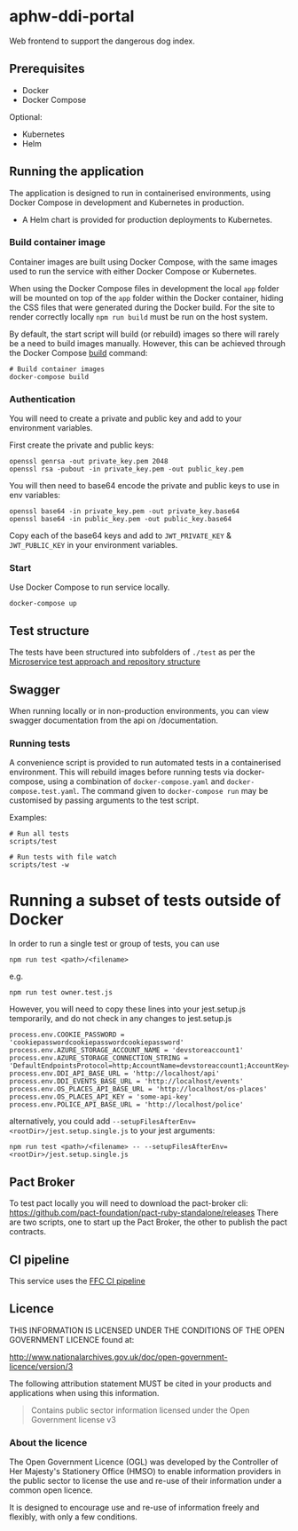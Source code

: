 # aphw-ddi-portal
 
Web frontend to support the dangerous dog index.

## Prerequisites

- Docker
- Docker Compose

Optional:
- Kubernetes
- Helm

## Running the application

The application is designed to run in containerised environments, using Docker Compose in development and Kubernetes in production.

- A Helm chart is provided for production deployments to Kubernetes.

### Build container image

Container images are built using Docker Compose, with the same images used to run the service with either Docker Compose or Kubernetes.

When using the Docker Compose files in development the local `app` folder will
be mounted on top of the `app` folder within the Docker container, hiding the CSS files that were generated during the Docker build.  For the site to render correctly locally `npm run build` must be run on the host system.


By default, the start script will build (or rebuild) images so there will
rarely be a need to build images manually. However, this can be achieved
through the Docker Compose
[build](https://docs.docker.com/compose/reference/build/) command:

```
# Build container images
docker-compose build
```

### Authentication

You will need to create a private and public key and add to your environment variables.  

First create the private and public keys:

```shell
openssl genrsa -out private_key.pem 2048
openssl rsa -pubout -in private_key.pem -out public_key.pem
```

You will then need to base64 encode the private and public keys to use in env variables:

```shell
openssl base64 -in private_key.pem -out private_key.base64
openssl base64 -in public_key.pem -out public_key.base64
```

Copy each of the base64 keys and add to `JWT_PRIVATE_KEY` & `JWT_PUBLIC_KEY` in your environment variables.

### Start 

Use Docker Compose to run service locally.

```
docker-compose up
```

## Test structure

The tests have been structured into subfolders of `./test` as per the
[Microservice test approach and repository structure](https://eaflood.atlassian.net/wiki/spaces/FPS/pages/1845396477/Microservice+test+approach+and+repository+structure)

## Swagger

When running locally or in non-production environments, you can view swagger documentation from the api on /documentation.

### Running tests

A convenience script is provided to run automated tests in a containerised
environment. This will rebuild images before running tests via docker-compose,
using a combination of `docker-compose.yaml` and `docker-compose.test.yaml`.
The command given to `docker-compose run` may be customised by passing
arguments to the test script.

Examples:

```
# Run all tests
scripts/test

# Run tests with file watch
scripts/test -w
```

# Running a subset of tests outside of Docker
In order to run a single test or group of tests, you can use
```
npm run test <path>/<filename> 
```
e.g.
```
npm run test owner.test.js
```

However, you will need to copy these lines into your jest.setup.js temporarily, and do not check in any changes to jest.setup.js 

```
process.env.COOKIE_PASSWORD = 'cookiepasswordcookiepasswordcookiepassword'
process.env.AZURE_STORAGE_ACCOUNT_NAME = 'devstoreaccount1'
process.env.AZURE_STORAGE_CONNECTION_STRING = 'DefaultEndpointsProtocol=http;AccountName=devstoreaccount1;AccountKey=Eby8vdM02xNOcqFlqUwJPLlmEtlCDXJ1OUzFT50uSRZ6IFsuFq2UVErCz4I6tq/K1SZFPTOtr/KBHBeksoGMGw==;BlobEndpoint=http://host.docker.internal:10000/devstoreaccount1;'
process.env.DDI_API_BASE_URL = 'http://localhost/api'
process.env.DDI_EVENTS_BASE_URL = 'http://localhost/events'
process.env.OS_PLACES_API_BASE_URL = 'http://localhost/os-places'
process.env.OS_PLACES_API_KEY = 'some-api-key'
process.env.POLICE_API_BASE_URL = 'http://localhost/police'
```

alternatively, you could add `--setupFilesAfterEnv=<rootDir>/jest.setup.single.js` to your jest arguments:

```
npm run test <path>/<filename> -- --setupFilesAfterEnv=<rootDir>/jest.setup.single.js
```



## Pact Broker

To test pact locally you will need to download the pact-broker cli: https://github.com/pact-foundation/pact-ruby-standalone/releases
There are two scripts, one to start up the Pact Broker, the other to publish the pact contracts.

## CI pipeline

This service uses the [FFC CI pipeline](https://github.com/DEFRA/ffc-jenkins-pipeline-library)

## Licence

THIS INFORMATION IS LICENSED UNDER THE CONDITIONS OF THE OPEN GOVERNMENT LICENCE found at:

<http://www.nationalarchives.gov.uk/doc/open-government-licence/version/3>

The following attribution statement MUST be cited in your products and applications when using this information.

> Contains public sector information licensed under the Open Government license v3

### About the licence

The Open Government Licence (OGL) was developed by the Controller of Her Majesty's Stationery Office (HMSO) to enable information providers in the public sector to license the use and re-use of their information under a common open licence.

It is designed to encourage use and re-use of information freely and flexibly, with only a few conditions.
